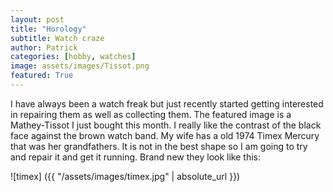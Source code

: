 ```yaml
---
layout: post
title: "Horology"
subtitle: Watch craze
author: Patrick
categories: [hobby, watches]
image: assets/images/Tissot.png
featured: True
---
```


I have always been a watch freak but just recently started getting interested in repairing them as well as collecting them. The featured image is a Mathey-Tissot I just bought this month. I really like the contrast of the black face against the brown watch band. My wife has a old 1974 Timex Mercury that was her grandfathers. It is not in the best shape so I am going to try and repair it and get it running. Brand new they look like this:

![timex] ({{ "/assets/images/timex.jpg" | absolute_url }})



